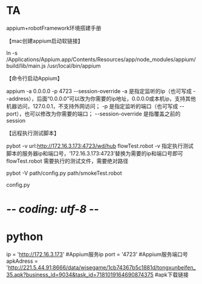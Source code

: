 # TA
appium+robotFramework环境搭建手册

【mac创建appium启动软链接】

ln -s /Applications/Appium.app/Contents/Resources/app/node_modules/appium/build/lib/main.js  /usr/local/bin/appium

【命令行启动Appium】

appium -a 0.0.0.0 -p 4723 --session-override
-a 是指定监听的ip（也可写成 --address），后面“0.0.0.0”可以改为你需要的ip地址，0.0.0.0或本机ip，支持其他机器访问，127.0.0.1，不支持外网访问；
-p 是指定监听的端口（也可写成 --port），也可以修改为你需要的端口；
--session-override 是指覆盖之前的session

【远程执行测试脚本】

pybot -v url:http://172.16.3.173:4723/wd/hub flowTest.robot
-v 指定执行测试脚本的服务器ip和端口号，‘172.16.3.173:4723’替换为需要的ip和端口号即可
flowTest.robot 需要执行的测试文件，需要绝对路径


pybot -V path/config.py path/smokeTest.robot

config.py
# -*- coding: utf-8 -*-
# python
ip = 'http://172.16.3.173'  #Appium服务ip
port = '4723'  #Appium服务端口号
apkAdress = 'http://221.5.44.91:8666/data/wisegame/1cb74367b5c1881d/tongxunbeifen_35.apk?business_id=9034&task_id=7181019164690874375    #apk下载链接  

